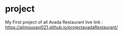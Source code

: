 # project
My First project of all
Avada Restaurant
live link : https://alimousavi021.github.io/projectavadaRestaurant/
